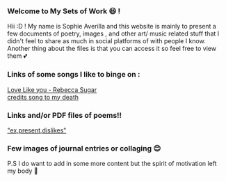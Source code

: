 ### Welcome to My Sets of Work 😆 !
 

Hii :D ! My name is Sophie Averilla and this website is mainly to present  a few documents of poetry, images , and other art/ music related stuff that I didn't feel to share as much in social platforms of with people I know.
Another thing about the files is that you can access it so feel free to view them 💕



### Links of some songs I like to binge on :
[Love Like you - Rebecca Sugar](https://www.youtube.com/watch?v=GDTD24KsdGc)  
[credits song to my death](https://www.youtube.com/watch?v=urxeNbBc1nk)


### Links and/or PDF files of poems!!
["ex,present,dislikes"](https://docs.google.com/document/d/1gMCRiSgCtUl3tNmlt1ovY7619-HJLMMCJS8bcrRO20U/edit?usp=sharing) 


### Few images of journal entries or collaging 😊
 



P.S I do want to add in some more content but the spirit of motivation left my body 🥲
